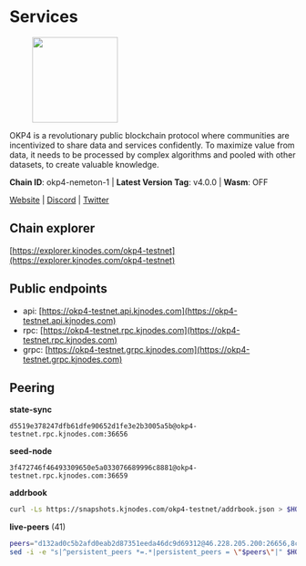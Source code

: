 # Services

<figure><img src="https://raw.githubusercontent.com/kj89/testnet_manuals/main/pingpub/logos/okp4.png" width="150" alt=""><figcaption></figcaption></figure>

OKP4 is a revolutionary public blockchain protocol where communities are incentivized to  share data and services confidently. To maximize value from data, it needs to be processed  by complex algorithms and pooled with other datasets, to create valuable knowledge.

**Chain ID**: okp4-nemeton-1 | **Latest Version Tag**: v4.0.0 | **Wasm**: OFF

[Website](https://okp4.network) | [Discord](https://discord.gg/okp4) | [Twitter](https://twitter.com/OKP4_Protocol)




## Chain explorer
[https://explorer.kjnodes.com/okp4-testnet](https://explorer.kjnodes.com/okp4-testnet)

## Public endpoints

* api: [https://okp4-testnet.api.kjnodes.com](https://okp4-testnet.api.kjnodes.com)
* rpc: [https://okp4-testnet.rpc.kjnodes.com](https://okp4-testnet.rpc.kjnodes.com)
* grpc: [https://okp4-testnet.grpc.kjnodes.com](https://okp4-testnet.grpc.kjnodes.com)

## Peering

**state-sync**

```text
d5519e378247dfb61dfe90652d1fe3e2b3005a5b@okp4-testnet.rpc.kjnodes.com:36656
```

**seed-node**

```text
3f472746f46493309650e5a033076689996c8881@okp4-testnet.rpc.kjnodes.com:36659
```

**addrbook**
```bash
curl -Ls https://snapshots.kjnodes.com/okp4-testnet/addrbook.json > $HOME/.okp4d/config/addrbook.json
```

**live-peers** (41)
```bash
peers="d132ad0c5b2afd0eab2d87351eeda46dc9d69312@46.228.205.200:26656,8cdeb85dada114c959c36bb59ce258c65ae3a09c@88.198.242.163:36656,d1c1b729eff9afe7dfd371f190df6282c82ccfad@65.109.89.5:31656,8527f34bd6e542304809386896997d12d80e5e0e@65.108.237.232:29656,d5519e378247dfb61dfe90652d1fe3e2b3005a5b@65.109.68.190:36656,2f6d5a319ebee0201dff4a0e3b7526d0863a4d32@65.109.85.225:6070,ead118d7cbe51cbabf5a77b69db7255512f41023@88.208.34.134:60656,ba469aac96159dbb49844406423180618d267007@65.108.120.21:26113,99f6675049e22a0216af0e2447e7a4c5021874cd@142.132.132.200:28656,7dfc61d3ac9f6da7fa9f4893bc0ffa17ef8006e6@185.111.159.139:36656,42fbb917fca6787bc3ab774865f4bb1ef950f114@65.108.226.26:30656,b0b56d944cf1cc569a1e77e0923e075bad94d755@141.95.145.41:28656,8a7605d8ae4338de5b7a0d5c70244ce05e377630@85.10.200.221:26656,74349a1cb9479b291866debe2042de8a2e88b850@65.108.233.109:17656,874373b78d2cd50e716aa464bf407581d9305655@94.250.201.130:27656,44c4ad482cf8f1d9e7e18968da78bd0349fe853e@5.78.54.193:26656,473369a53bfa8a0ac4af5a191407b30bc82e83be@74.208.94.42:14656,2c6b5af41689145abb85f95cb49131ae9e193142@217.13.223.167:61356,be9841ace1d71a4c7681918ee39f5e00d8e96a82@213.239.216.252:36656,9392c27a9a561c31e7a920dc6f577d663c473ef8@154.12.225.88:26656,15fdc722cd49ef7676205b6ad3120a84728d948c@65.108.225.158:17656,d1a0ff9bd7ea1ebd06bc7158f3523f5e557328be@163.172.135.127:26656,854cc8b83a48ba4394c1940b57d0f42ec013e033@38.242.251.204:26656,6a66a38bdd5895ec6f1ce18b3430860a30e18e02@142.132.149.118:26656,d7d3e978951ccf946f0e33805778c1961ad42819@31.7.196.21:26656,307fb25cd6998d0d5bd1d947571f6043c6bb4069@65.109.31.114:2280,eef77b5ae1c37f3e5809ff928c329dde906be388@65.108.133.73:21656,23e895e7d650f43e1f53522165607b71685f8cfa@65.108.75.107:26656,5c5bf00059349042504c1e7d0449c4ac6ee37fc2@142.132.202.50:11114,052e10ce23cce3249f61853e2ca6a63102b7bddb@5.161.97.198:26656,5c2a752c9b1952dbed075c56c600c3a79b58c395@95.214.55.232:26996,643988550263605405a7968c38fd11653bf75cd0@38.242.252.104:26656,c6abcdff7b29159bf5be14f43c8e877648136468@51.159.2.19:23098,9d1482bc31fb4578a5c7f7f65c4e0aaf2dfc2336@213.239.215.77:36656,e755eb8016c2f6f5303b2f8d503d9126d235e80f@138.201.35.56:26656,540e0e9b33b2d87315fdf7089404671581d36e94@95.217.203.43:26656,5a460ead06c5fc1d6d70a1f858d874bf53463a4a@149.102.143.145:31656,fe8bd9375c43a7cc6ef27e62d56af341a62e67c9@95.217.202.49:30656,e676fad27d970abede25b0469676b05ea83e5f04@144.168.47.230:36656,a06417f8518fbf6f779e4012dbf72f194a95b48f@65.21.138.124:33656,9755cab2585a2794453a5b396ef13b893393366f@65.108.212.224:46673"
sed -i -e "s|^persistent_peers *=.*|persistent_peers = \"$peers\"|" $HOME/.okp4d/config/config.toml
```
